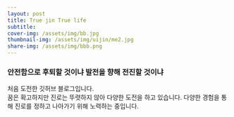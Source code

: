 ```yaml
---
layout: post
title: True jin True life
subtitle: 
cover-img: /assets/img/bb.jpg
thumbnail-img: /assets/img/uijin/me2.jpg
share-img: /assets/img/bbb.png
---
```


### 안전함으로 후퇴할 것이냐 발전을 향해 전진할 것이냐

처음 도전한 깃허브 블로그입니다.<br>
꿈은 확고하지만 진로는 뚜렷하지 않아 다양한 도전을 하고 있습니다. 다양한 경험을 통해 진로를 정하고 나아가기 위해 노력하는 중입니다.


